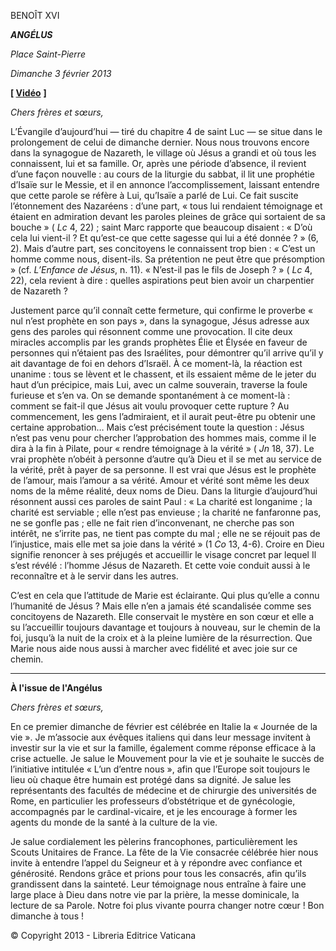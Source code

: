 BENOÎT XVI

***ANGÉLUS***

*Place Saint-Pierre*

*Dimanche 3 février 2013*

**\[ [Vidéo](https://www.youtube.com/watch?v=inhLv0pTWGk&list=PLC9tK3J1RlaZGkT-qS3F021VSzUv-YuwO&index=4&ab_channel=TheVatican-Archive)** **\]**

*Chers frères et sœurs,*

L’Évangile d’aujourd’hui — tiré du chapitre 4 de saint Luc — se situe dans le prolongement de celui de dimanche dernier. Nous nous trouvons encore dans la synagogue de Nazareth, le village où Jésus a grandi et où tous les connaissent, lui et sa famille. Or, après une période d’absence, il revient d’une façon nouvelle : au cours de la liturgie du sabbat, il lit une prophétie d’Isaïe sur le Messie, et il en annonce l’accomplissement, laissant entendre que cette parole se réfère à Lui, qu’Isaïe a parlé de Lui. Ce fait suscite l’étonnement des Nazaréens : d’une part, « tous lui rendaient témoignage et étaient en admiration devant les paroles pleines de grâce qui sortaient de sa bouche » ( *Lc* 4, 22) ; saint Marc rapporte que beaucoup disaient : « D’où cela lui vient-il ? Et qu’est-ce que cette sagesse qui lui a été donnée ? » (6, 2). Mais d’autre part, ses concitoyens le connaissent trop bien : « C’est un homme comme nous, disent-ils. Sa prétention ne peut être que présomption » (cf. *L’Enfance de Jésus*, n. 11). « N’est-il pas le fils de Joseph ? » ( *Lc* 4, 22), cela revient à dire : quelles aspirations peut bien avoir un charpentier de Nazareth ?

Justement parce qu’il connaît cette fermeture, qui confirme le proverbe « nul n’est prophète en son pays », dans la synagogue, Jésus adresse aux gens des paroles qui résonnent comme une provocation. Il cite deux miracles accomplis par les grands prophètes Élie et Élysée en faveur de personnes qui n’étaient pas des Israélites, pour démontrer qu’il arrive qu’il y ait davantage de foi en dehors d’Israël. À ce moment-là, la réaction est unanime : tous se lèvent et le chassent, et ils essaient même de le jeter du haut d’un précipice, mais Lui, avec un calme souverain, traverse la foule furieuse et s’en va. On se demande spontanément à ce moment-là : comment se fait-il que Jésus ait voulu provoquer cette rupture ? Au commencement, les gens l’admiraient, et il aurait peut-être pu obtenir une certaine approbation… Mais c’est précisément toute la question : Jésus n’est pas venu pour chercher l’approbation des hommes mais, comme il le dira à la fin à Pilate, pour « rendre témoignage à la vérité » ( *Jn* 18, 37). Le vrai prophète n’obéit à personne d’autre qu’à Dieu et il se met au service de la vérité, prêt à payer de sa personne. Il est vrai que Jésus est le prophète de l’amour, mais l’amour a sa vérité. Amour et vérité sont même les deux noms de la même réalité, deux noms de Dieu. Dans la liturgie d’aujourd’hui résonnent aussi ces paroles de saint Paul : « La charité est longanime ; la charité est serviable ; elle n’est pas envieuse ; la charité ne fanfaronne pas, ne se gonfle pas ; elle ne fait rien d’inconvenant, ne cherche pas son intérêt, ne s’irrite pas, ne tient pas compte du mal ; elle ne se réjouit pas de l’injustice, mais elle met sa joie dans la vérité » (1 *Co* 13, 4-6). Croire en Dieu signifie renoncer à ses préjugés et accueillir le visage concret par lequel Il s’est révélé : l’homme Jésus de Nazareth. Et cette voie conduit aussi à le reconnaître et à le servir dans les autres.

C’est en cela que l’attitude de Marie est éclairante. Qui plus qu’elle a connu l’humanité de Jésus ? Mais elle n’en a jamais été scandalisée comme ses concitoyens de Nazareth. Elle conservait le mystère en son cœur et elle a su l’accueillir toujours davantage et toujours à nouveau, sur le chemin de la foi, jusqu’à la nuit de la croix et à la pleine lumière de la résurrection. Que Marie nous aide nous aussi à marcher avec fidélité et avec joie sur ce chemin.

* * *

**À l'issue de l'Angélus**

*Chers frères et sœurs,*

En ce premier dimanche de février est célébrée en Italie la « Journée de la vie ». Je m’associe aux évêques italiens qui dans leur message invitent à investir sur la vie et sur la famille, également comme réponse efficace à la crise actuelle. Je salue le Mouvement pour la vie et je souhaite le succès de l’initiative intitulée « L’un d’entre nous », afin que l’Europe soit toujours le lieu où chaque être humain est protégé dans sa dignité. Je salue les représentants des facultés de médecine et de chirurgie des universités de Rome, en particulier les professeurs d’obstétrique et de gynécologie, accompagnés par le cardinal-vicaire, et je les encourage à former les agents du monde de la santé à la culture de la vie.

Je salue cordialement les pèlerins francophones, particulièrement les Scouts Unitaires de France. La fête de la Vie consacrée célébrée hier nous invite à entendre l’appel du Seigneur et à y répondre avec confiance et générosité. Rendons grâce et prions pour tous les consacrés, afin qu’ils grandissent dans la sainteté. Leur témoignage nous entraîne à faire une large place à Dieu dans notre vie par la prière, la messe dominicale, la lecture de sa Parole. Notre foi plus vivante pourra changer notre cœur ! Bon dimanche à tous !

© Copyright 2013 - Libreria Editrice Vaticana